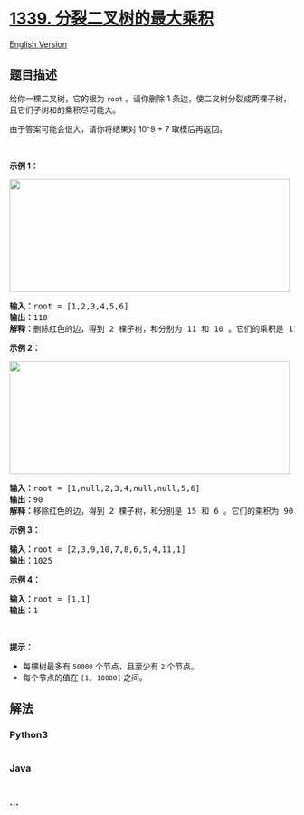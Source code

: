 # [1339. 分裂二叉树的最大乘积](https://leetcode-cn.com/problems/maximum-product-of-splitted-binary-tree)

[English Version](/solution/1300-1399/1339.Maximum%20Product%20of%20Splitted%20Binary%20Tree/README_EN.md)

## 题目描述

<!-- 这里写题目描述 -->

<p>给你一棵二叉树，它的根为&nbsp;<code>root</code> 。请你删除 1 条边，使二叉树分裂成两棵子树，且它们子树和的乘积尽可能大。</p>

<p>由于答案可能会很大，请你将结果对 10^9 + 7 取模后再返回。</p>

<p>&nbsp;</p>

<p><strong>示例 1：</strong></p>

<p><strong><img alt="" src="https://assets.leetcode-cn.com/aliyun-lc-upload/uploads/2020/02/02/sample_1_1699.png" style="height: 200px; width: 495px;"></strong></p>

<pre><strong>输入：</strong>root = [1,2,3,4,5,6]
<strong>输出：</strong>110
<strong>解释：</strong>删除红色的边，得到 2 棵子树，和分别为 11 和 10 。它们的乘积是 110 （11*10）
</pre>

<p><strong>示例 2：</strong></p>

<p><img alt="" src="https://assets.leetcode-cn.com/aliyun-lc-upload/uploads/2020/02/02/sample_2_1699.png" style="height: 200px; width: 495px;"></p>

<pre><strong>输入：</strong>root = [1,null,2,3,4,null,null,5,6]
<strong>输出：</strong>90
<strong>解释：</strong>移除红色的边，得到 2 棵子树，和分别是 15 和 6 。它们的乘积为 90 （15*6）
</pre>

<p><strong>示例 3：</strong></p>

<pre><strong>输入：</strong>root = [2,3,9,10,7,8,6,5,4,11,1]
<strong>输出：</strong>1025
</pre>

<p><strong>示例 4：</strong></p>

<pre><strong>输入：</strong>root = [1,1]
<strong>输出：</strong>1
</pre>

<p>&nbsp;</p>

<p><strong>提示：</strong></p>

<ul>
	<li>每棵树最多有&nbsp;<code>50000</code>&nbsp;个节点，且至少有&nbsp;<code>2</code>&nbsp;个节点。</li>
	<li>每个节点的值在&nbsp;<code>[1, 10000]</code>&nbsp;之间。</li>
</ul>


## 解法

<!-- 这里可写通用的实现逻辑 -->

<!-- tabs:start -->

### **Python3**

<!-- 这里可写当前语言的特殊实现逻辑 -->

```python

```

### **Java**

<!-- 这里可写当前语言的特殊实现逻辑 -->

```java

```

### **...**

```

```

<!-- tabs:end -->
